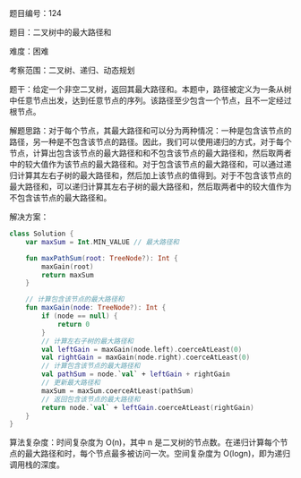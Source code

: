题目编号：124

题目：二叉树中的最大路径和

难度：困难

考察范围：二叉树、递归、动态规划

题干：给定一个非空二叉树，返回其最大路径和。本题中，路径被定义为一条从树中任意节点出发，达到任意节点的序列。该路径至少包含一个节点，且不一定经过根节点。

解题思路：对于每个节点，其最大路径和可以分为两种情况：一种是包含该节点的路径，另一种是不包含该节点的路径。因此，我们可以使用递归的方式，对于每个节点，计算出包含该节点的最大路径和和不包含该节点的最大路径和，然后取两者中的较大值作为该节点的最大路径和。对于包含该节点的最大路径和，可以通过递归计算其左右子树的最大路径和，然后加上该节点的值得到。对于不包含该节点的最大路径和，可以递归计算其左右子树的最大路径和，然后取两者中的较大值作为不包含该节点的最大路径和。

解决方案：

```kotlin
class Solution {
    var maxSum = Int.MIN_VALUE // 最大路径和

    fun maxPathSum(root: TreeNode?): Int {
        maxGain(root)
        return maxSum
    }

    // 计算包含该节点的最大路径和
    fun maxGain(node: TreeNode?): Int {
        if (node == null) {
            return 0
        }
        // 计算左右子树的最大路径和
        val leftGain = maxGain(node.left).coerceAtLeast(0)
        val rightGain = maxGain(node.right).coerceAtLeast(0)
        // 计算包含该节点的最大路径和
        val pathSum = node.`val` + leftGain + rightGain
        // 更新最大路径和
        maxSum = maxSum.coerceAtLeast(pathSum)
        // 返回包含该节点的最大路径和
        return node.`val` + leftGain.coerceAtLeast(rightGain)
    }
}
```

算法复杂度：时间复杂度为 O(n)，其中 n 是二叉树的节点数。在递归计算每个节点的最大路径和时，每个节点最多被访问一次。空间复杂度为 O(logn)，即为递归调用栈的深度。